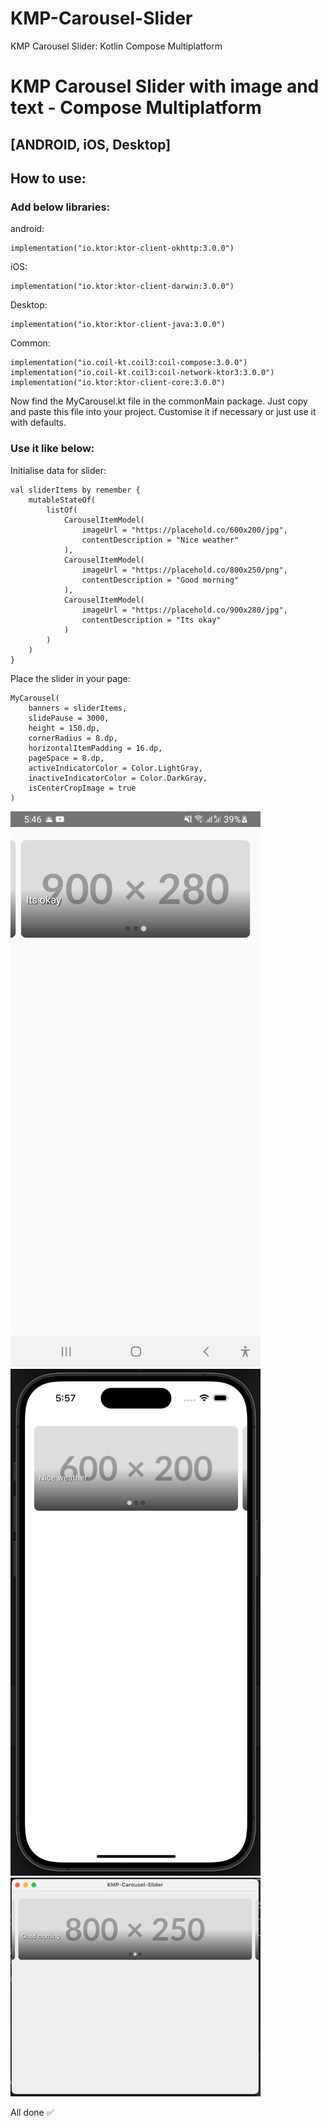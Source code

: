 # KMP-Carousel-Slider
KMP Carousel Slider: Kotlin Compose Multiplatform

# KMP Carousel Slider with image and text - Compose Multiplatform

## [ANDROID, iOS, Desktop]

## How to use:

### Add below libraries:

android: 
```
implementation("io.ktor:ktor-client-okhttp:3.0.0")
```

iOS:
```
implementation("io.ktor:ktor-client-darwin:3.0.0")
```

Desktop:
```
implementation("io.ktor:ktor-client-java:3.0.0")
```

Common:
```
implementation("io.coil-kt.coil3:coil-compose:3.0.0")
implementation("io.coil-kt.coil3:coil-network-ktor3:3.0.0")
implementation("io.ktor:ktor-client-core:3.0.0")
```

Now find the MyCarousel.kt file in the commonMain package. 
Just copy and paste this file into your project.
Customise it if necessary or just use it with defaults.

### Use it like below:

Initialise data for slider:
```
val sliderItems by remember {
    mutableStateOf(
        listOf(
            CarouselItemModel(
                imageUrl = "https://placehold.co/600x200/jpg",
                contentDescription = "Nice weather"
            ),
            CarouselItemModel(
                imageUrl = "https://placehold.co/800x250/png",
                contentDescription = "Good morning"
            ),
            CarouselItemModel(
                imageUrl = "https://placehold.co/900x280/jpg",
                contentDescription = "Its okay"
            )
        )
    )
}
```

Place the slider in your page:
```
MyCarousel(
    banners = sliderItems,
    slidePause = 3000,
    height = 150.dp,
    cornerRadius = 8.dp,
    horizontalItemPadding = 16.dp,
    pageSpace = 8.dp,
    activeIndicatorColor = Color.LightGray,
    inactiveIndicatorColor = Color.DarkGray,
    isCenterCropImage = true
)
```

![Android Screenshot](https://raw.githubusercontent.com/TouhidApps/KMP-Carousel-Slider/refs/heads/main/screenshots/slider_android.png)
![iOS Screenshot](https://raw.githubusercontent.com/TouhidApps/KMP-Carousel-Slider/refs/heads/main/screenshots/slider_ios.png)
![Desktop Screenshot](https://raw.githubusercontent.com/TouhidApps/KMP-Carousel-Slider/refs/heads/main/screenshots/slider_desktop.png)



All done ✅
